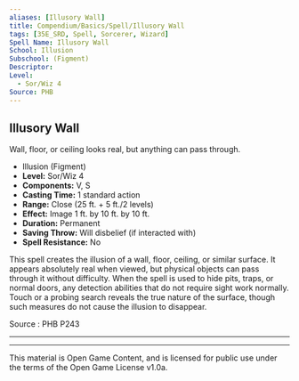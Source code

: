 ```yaml
---
aliases: [Illusory Wall]
title: Compendium/Basics/Spell/Illusory Wall
tags: [35E_SRD, Spell, Sorcerer, Wizard]
Spell Name: Illusory Wall
School: Illusion
Subschool: (Figment)
Descriptor: 
Level:
  - Sor/Wiz 4
Source: PHB
---
```



## Illusory Wall

Wall, floor, or ceiling looks real, but anything can pass through.

*   Illusion (Figment)
*   **Level:** Sor/Wiz 4
*   **Components:** V, S
*   **Casting Time:** 1 standard action
*   **Range:** Close (25 ft. + 5 ft./2 levels)
*   **Effect:** Image 1 ft. by 10 ft. by 10 ft.
*   **Duration:** Permanent
*   **Saving Throw:** Will disbelief (if interacted with)
*   **Spell Resistance:** No

<p>This spell creates the illusion of a wall, floor, ceiling, or similar surface. It appears absolutely real when viewed, but physical objects can pass through it without difficulty. When the spell is used to hide pits, traps, or normal doors, any detection abilities that do not require sight work normally. Touch or a probing search reveals the true nature of the surface, though such measures do not cause the illusion to disappear.</p>

Source : PHB P243

---

---

This material is Open Game Content, and is licensed for public use under
the terms of the Open Game License v1.0a.
